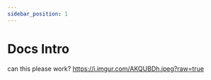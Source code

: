 ```yaml
---
sidebar_position: 1
---
```


# Docs Intro
can this please work?
https://i.imgur.com/AKQUBDh.jpeg?raw=true


